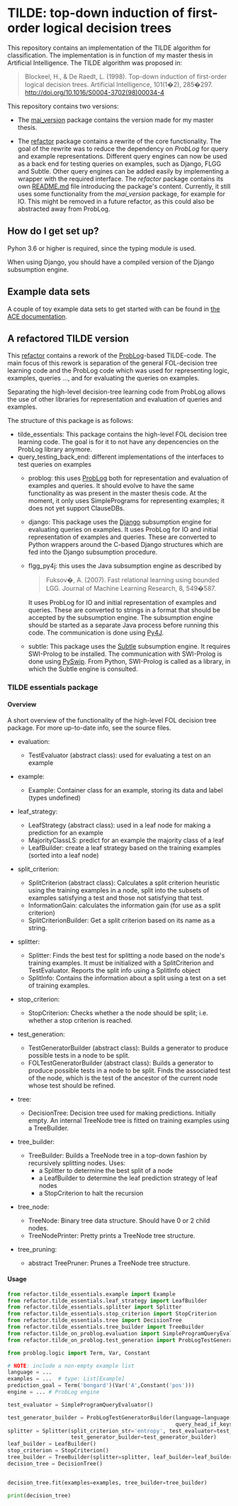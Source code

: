 # TILDE: top-down induction of first-order logical  decision trees 

This repository contains an implementation of the TILDE algorithm for classification. 
The implementation is in function of my master thesis in Artificial Intelligence.
The TILDE algorithm was proposed in:
> Blockeel, H., & De Raedt, L. (1998). Top-down induction of first-order logical decision trees. Artificial Intelligence, 101(1�2), 285�297. http://doi.org/10.1016/S0004-3702(98)00034-4

This repository contains two versions:
* The [mai_version](mai_version/) package contains the version made for my master thesis.

* The [refactor](refactor/) package contains a rewrite of the core functionality. 
The goal of the rewrite was to reduce the dependency on *ProbLog* for query and example representations.
Different query engines can now be used as a back end for testing queries on examples, such as Django, FLGG and Subtle.
Other query engines can be added easily by implementing a wrapper with the required interface.
The *refactor* package contains its own [README.md](refactor/README.md) file introducing the package's content. 
Currently, it still uses some functionality from the *mai_version* package, for example for IO. 
This might be removed in a future refactor, as this could also be abstracted away from ProbLog.

## How do I get set up?

Pyhon 3.6 or higher is required, since the typing module is used.

When using Django, you should have a compiled version of the Django subsumption engine.


## Example data sets

A couple of toy example data sets to get started with
 can be found in [the ACE documentation](https://dtai.cs.kuleuven.be/ACE/doc/).
 
 
## A refactored TILDE version

This [refactor](refactor/) contains a rework of the [ProbLog](https://dtai.cs.kuleuven.be/problog/)-based TILDE-code. 
The main focus of this rework is separation of the general FOL-decision tree learning code
and the ProbLog code which was used for representing logic, examples, queries ..., and for evaluating the queries on examples.

Separating the high-level decision-tree learning code from ProbLog allows the use of other libraries for representation and evaluation of queries and examples.

The structure of this package is as follows:

* tilde_essentials: This package contains the high-level FOL decision tree learning code.
  The goal is for it to not have any depencencies on the ProbLog library anymore.
* query_testing_back_end: different implementations of the interfaces to test queries on examples 
    * problog: this uses [ProbLog](https://dtai.cs.kuleuven.be/problog/) both for representation and evaluation of examples and queries.
      It should evolve to have the same functionality as was present in the master thesis code.
      At the moment, it only uses SimplePrograms for representing examples; it does not yet support ClauseDBs.
    * django: This package uses the [Django](https://tao.lri.fr/tiki-index.php?page=Django) subsumption engine for evaluating queries on examples.
      It uses ProbLog for IO and initial representation of examples and queries.
      These are converted to Python wrappers around the C-based Django structures which are fed into the Django subsumption procedure.
    * flgg_py4j: this uses the Java subsumption engine as described by 
      > Fuksov�, A. (2007). Fast relational learning using bounded LGG. Journal of Machine Learning Research, 8, 549�587. 
      
        It uses ProbLog for IO and initial representation of examples and queries. 
        These are converted to strings in a format that should be accepted by the subsumption engine.
        The subsumption engine should be started as a separate Java process before running this code.
        The communication is done using [Py4J](https://www.py4j.org/).
    * subtle: This package uses the [Subtle](https://dtai.cs.kuleuven.be/software/subtle/) subsumption engine. It requires SWI-Prolog to be installed. 
      The communication with SWI-Prolog is done using [PySwip](https://github.com/yuce/pyswip).
      From Python, SWI-Prolog is called as a library, in which the Subtle engine is consulted. 

### TILDE essentials package

#### Overview
A short overview of the functionality of the high-level FOL decision tree package. 
For more up-to-date info, see the source files.

* evaluation: 
    - TestEvaluator (abstract class): used for evaluating a test on an example

* example:
    - Example: Container class for an example, storing its data and label (types undefined)

* leaf_strategy:
    - LeafStrategy (abstract class): used in a leaf node for making a prediction for an example
    - MajorityClassLS: predict for an example the majority class of a leaf
    - LeafBuilder: create a leaf strategy based on the training examples (sorted into a leaf node)

* split_criterion:
    - SplitCriterion (abstract class): Calculates a split criterion heuristic 
      using the training examples in a node, split into the subsets of examples satisfying a test and those not satisfying that test.
    - InformationGain: calculates the information gain (for use as a split criterion)
    - SplitCriterionBuilder: Get a split criterion based on its name as a string.

* splitter:
    - Splitter: Finds the best test for splitting a node based on the node's training examples.
        It must be initialized with a SplitCriterion and TestEvaluator.
        Reports the split info using a SplitInfo object
    - SplitInfo: Contains the information about a split using a test on a set of training examples.
  
* stop_criterion:
    - StopCriterion: Checks whether a the node should be split; i.e. whether a stop criterion is reached.
  
* test_generation:
    - TestGeneratorBuilder (abstract class): Builds a generator to produce possible tests in a node to be split.
    - FOLTestGeneratorBuilder (abstract class): Builds a generator to produce possible tests in a node to be split.
        Finds the associated test of the node, which is the test of the ancestor of the current node whose test should be refined. 
  
* tree:
    - DecisionTree: Decision tree used for making predictions. Initially empty. 
        An internal TreeNode tree is fitted on training examples using a TreeBuilder.
  
* tree_builder:
    - TreeBuilder: Builds a TreeNode tree in a top-down fashion by recursively splitting nodes.
        Uses:
        - a Splitter to determine the best split of a node
        - a LeafBuilder to determine the leaf prediction strategy of leaf nodes
        - a StopCriterion to halt the recursion

* tree_node:
    - TreeNode: Binary tree data structure. Should have 0 or 2 child nodes.
    - TreeNodePrinter: Pretty prints a TreeNode tree structure.

* tree_pruning:
    - abstract TreePruner: Prunes a TreeNode tree structure.

#### Usage

```python
from refactor.tilde_essentials.example import Example
from refactor.tilde_essentials.leaf_strategy import LeafBuilder
from refactor.tilde_essentials.splitter import Splitter
from refactor.tilde_essentials.stop_criterion import StopCriterion
from refactor.tilde_essentials.tree import DecisionTree
from refactor.tilde_essentials.tree_builder import TreeBuilder
from refactor.tilde_on_problog.evaluation import SimpleProgramQueryEvaluator
from refactor.tilde_on_problog.test_generation import ProbLogTestGeneratorBuilder

from problog.logic import Term, Var, Constant

# NOTE: include a non-empty example list
language = ...
examples = ...  # type: List[Example]
prediction_goal = Term('bongard')(Var('A',Constant('pos')))
engine = ... # ProbLog engine

test_evaluator = SimpleProgramQueryEvaluator()

test_generator_builder = ProbLogTestGeneratorBuilder(language=language,
                                                     query_head_if_keys_format=prediction_goal)
splitter = Splitter(split_criterion_str='entropy', test_evaluator=test_evaluator,
                    test_generator_builder=test_generator_builder)
leaf_builder = LeafBuilder()
stop_criterion = StopCriterion()
tree_builder = TreeBuilder(splitter=splitter, leaf_builder=leaf_builder, stop_criterion=stop_criterion)
decision_tree = DecisionTree()


decision_tree.fit(examples=examples, tree_builder=tree_builder)

print(decision_tree)

```
